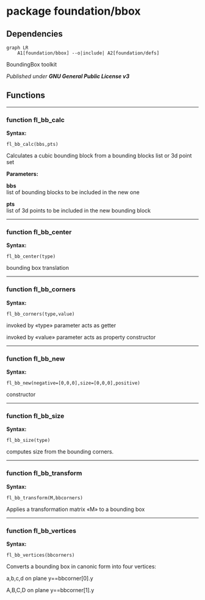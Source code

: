 # package foundation/bbox

## Dependencies

```mermaid
graph LR
    A1[foundation/bbox] --o|include| A2[foundation/defs]
```

BoundingBox toolkit



*Published under __GNU General Public License v3__*

## Functions

---

### function fl_bb_calc

__Syntax:__

```text
fl_bb_calc(bbs,pts)
```

Calculates a cubic bounding block from a bounding blocks list or 3d point set


__Parameters:__

__bbs__  
list of bounding blocks to be included in the new one

__pts__  
list of 3d points to be included in the new bounding block


---

### function fl_bb_center

__Syntax:__

```text
fl_bb_center(type)
```

bounding box translation

---

### function fl_bb_corners

__Syntax:__

```text
fl_bb_corners(type,value)
```

invoked by «type» parameter acts as getter

invoked by «value» parameter acts as property constructor


---

### function fl_bb_new

__Syntax:__

```text
fl_bb_new(negative=[0,0,0],size=[0,0,0],positive)
```

constructor

---

### function fl_bb_size

__Syntax:__

```text
fl_bb_size(type)
```

computes size from the bounding corners.

---

### function fl_bb_transform

__Syntax:__

```text
fl_bb_transform(M,bbcorners)
```

Applies a transformation matrix «M» to a bounding box

---

### function fl_bb_vertices

__Syntax:__

```text
fl_bb_vertices(bbcorners)
```

Converts a bounding box in canonic form into four vertices:

a,b,c,d on plane y==bbcorner[0].y

A,B,C,D on plane y==bbcorner[1].y



